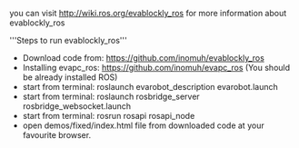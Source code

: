 you can visit http://wiki.ros.org/evablockly_ros for more information about evablockly_ros

'''Steps to run evablockly_ros'''
 * Download code from: https://github.com/inomuh/evablockly_ros
 * Installing evapc_ros: https://github.com/inomuh/evapc_ros (You should be already installed ROS)
 * start from terminal: roslaunch evarobot_description evarobot.launch
 * start from terminal: roslaunch rosbridge_server rosbridge_websocket.launch
 * start from terminal: rosrun rosapi rosapi_node
 * open demos/fixed/index.html file from downloaded code at your favourite browser.
